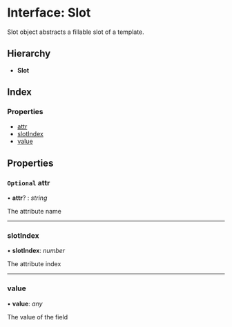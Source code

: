 
# Interface: Slot

Slot object abstracts a fillable slot of a template.

## Hierarchy

* **Slot**

## Index

### Properties

* [attr](slot.md#optional-attr)
* [slotIndex](slot.md#slotindex)
* [value](slot.md#value)

## Properties

### `Optional` attr

• **attr**? : *string*

The attribute name

___

###  slotIndex

• **slotIndex**: *number*

The attribute index

___

###  value

• **value**: *any*

The value of the field
